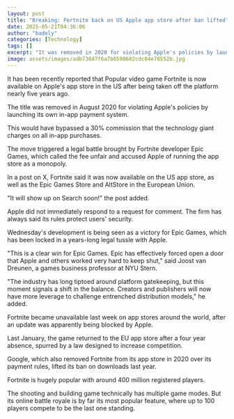 ```yaml
---
layout: post
title: "Breaking: Fortnite back on US Apple app store after ban lifted"
date: 2025-05-21T04:36:06
author: "badely"
categories: [Technology]
tags: []
excerpt: "It was removed in 2020 for violating Apple's policies by launching its own in-app payment system."
image: assets/images/adb73647f6a7b6590602cdc04e78552b.jpg
---
```


It has been recently reported that Popular video game Fortnite is now available on Apple's app store in the US after being taken off the platform nearly five years ago.

The title was removed in August 2020 for violating Apple's policies by launching its own in-app payment system.

This would have bypassed a 30% commission that the technology giant charges on all in-app purchases. 

The move triggered a legal battle brought by Fortnite developer Epic Games, which called the fee unfair and accused Apple of running the app store as a monopoly.

In a post on X, Fortnite said it was now available on the US app store, as well as the Epic Games Store and AltStore in the European Union.

"It will show up on Search soon!" the post added.

Apple did not immediately respond to a request for comment. The firm has always said its rules protect users' security.

Wednesday's development is being seen as a victory for Epic Games, which has been locked in a years-long legal tussle with Apple.

"This is a clear win for Epic Games. Epic has effectively forced open a door that Apple and others worked very hard to keep shut," said Joost van Dreunen, a games business professor at NYU Stern.

"The industry has long tiptoed around platform gatekeeping, but this moment signals a shift in the balance. Creators and publishers will now have more leverage to challenge entrenched distribution models," he added.

Fortnite became unavailable last week on app stores around the world, after an update was apparently being blocked by Apple.

Last January, the game returned to the EU app store after a four year absence, spurred by a law designed to increase competition.

Google, which also removed Fortnite from its app store in 2020 over its payment rules, lifted its ban on downloads last year. 

Fortnite is hugely popular with around 400 million registered players.

The shooting and building game technically has multiple game modes. But its online battle royale is by far its most popular feature, where up to 100 players compete to be the last one standing.


